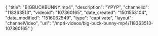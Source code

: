 {
    "title": "BIGBUCKBUNNY.mp4",
    "description": "YPYP",
    "channelid": "118363513",
    "videoid": "107360165",
    "date_created": "1501553104",
    "date_modified": "1516062549",
    "type": "captivate",
    "layout": "channelVideo",
    "url": "\/mp4-videos\/big-buck-bunny-mp4\/118363513-107360165"
}